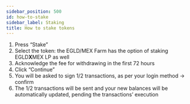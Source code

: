 ```yaml
---
sidebar_position: 500
id: how-to-stake
sidebar_label: Staking
title: How to stake tokens
---
```


1. Press “Stake”
2. Select the token: the EGLD/MEX Farm has the option of staking EGLD**X**MEX LP as well
3. Acknowledge the fee for withdrawing in the first 72 hours
4. Click “Continue”
5. You will be asked to sign 1/2 transactions, as per your login method -> confirm
6. The 1/2 transactions will be sent and your new balances will be automatically updated, pending the transactions’ execution